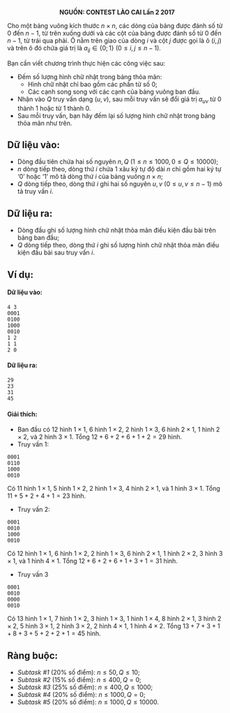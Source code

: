 **<center>NGUỒN: CONTEST LÀO CAI Lần 2 2017</center>**

Cho một bảng vuông kích thước $n×n$, các dòng của bảng được đánh số từ $0$ đến $n-1$, từ trên xuống dưới và các cột của bảng được đánh số từ $0$ đến $n-1$, từ trái qua phải. Ô nằm trên giao của dòng $i$ và cột $j$ được gọi là ô $(i,j)$ và trên ô đó chứa giá trị là $a_{ij}∈\{0;1\}$ $(0≤i,j≤n-1)$.

Bạn cần viết chương trình thực hiện các công việc sau:
- Đếm số lượng hình chữ nhật trong bảng thỏa mãn:
	- Hình chữ nhật chỉ bao gồm các phần tử số $0$;
	- Các cạnh song song với các cạnh của bảng vuông ban đầu.
- Nhận vào $Q$ truy vấn dạng $(u,v)$, sau mỗi truy vấn sẽ đổi giá trị $a_{uv}$ từ $0$ thành $1$ hoặc từ $1$ thành $0$. 
- Sau mỗi truy vấn, bạn hãy đếm lại số lượng hình chữ nhật trong bảng thỏa mãn như trên.

## Dữ liệu vào:
- Dòng đầu tiên chứa hai số nguyên $n,Q$ $(1≤n≤1000, 0≤Q≤10 000)$;
- $n$ dòng tiếp theo, dòng thứ $i$ chứa $1$ xâu ký tự độ dài $n$ chỉ gồm hai ký tự $‘0’$ hoặc $‘1’$ mô tả dòng thứ $i$ của bảng vuông $n×n$;
- $Q$ dòng tiếp theo, dòng thứ $i$ ghi hai số nguyên $u,v$ $(0≤u,v≤n-1)$ mô tả truy vấn $i$.

## Dữ liệu ra:
- Dòng đầu ghi số lượng hình chữ nhật thỏa mãn điều kiện đầu bài trên bảng ban đầu;
- $Q$ dòng tiếp theo, dòng thứ $i$ ghi số lượng hình chữ nhật thỏa mãn điều kiện đầu bài sau truy vấn $i$.

## Ví dụ:
#### Dữ liệu vào:
```
4 3
0001
0100
1000
0010
1 2
1 1
2 0
```

#### Dữ liệu ra:
```
29
23
31
45
```

#### Giải thích:
- Ban đầu có $12$ hình $1×1$, $6$ hình $1×2$, $2$ hình $1×3$, $6$ hình $2×1$, $1$ hình $2×2$, và $2$ hình $3×1$.  Tổng $12+6+2+6+1+2=29$ hình.
- Truy vấn $1$:
```
0001
0110
1000
0010
```

Có $11$ hình $1×1$, $5$ hình $1×2$, $2$ hình $1×3$, $4$ hình $2×1$, và $1$ hình $3×1$. Tổng $11+5+2+4+1=23$ hình.

- Truy vấn $2$:
```
0001
0010
1000
0010
```

Có $12$ hình $1×1$, $6$ hình $1×2$, $2$ hình $1×3$, $6$ hình $2×1$, $1$ hình $2×2$, $3$ hình $3×1$, và $1$ hình $4×1$. Tổng $12+6+2+6+1+3+1 = 31$ hình.

- Truy vấn 3
```
0001
0010
0000
0010
```

Có $13$ hình $1×1$, $7$ hình $1×2$, $3$ hình $1×3$, $1$ hình $1×4$, $8$ hình $2×1$, $3$ hình $2×2$, $5$ hình $3×1$, $2$ hình $3×2$, $2$ hình $4×1$, $1$ hình $4×2$. Tổng $13+7+3+1+8+3+5+2+2+1=45$ hình.

## Ràng buộc:
- *Subtask #$1$* ($20\%$ số điểm): $n≤50,Q≤10$;
- *Subtask #$2$* ($15\%$ số điểm): $n≤400,Q=0$;
- *Subtask #$3$* ($25\%$ số điểm): $n≤400,Q≤1000$;
- *Subtask #$4$* ($20\%$ số điểm): $n≤1 000,Q=0$;
- *Subtask #$5$* ($20\%$ số điểm): $n≤1 000,Q≤10000$.